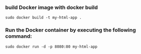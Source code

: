 ### build Docker image with docker build 
```
sudo docker build -t my-html-app .
```

### Run the Docker container by executing the following command:
```
sudo docker run -d -p 8080:80 my-html-app
```

